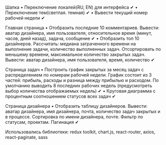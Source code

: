 Шапка
• Переключение локалей(RU, EN) для интерфейса ✔
• Переключение тем(светлая. темная) ✔
• Вывести текущий номер рабочей недели ✔

Главная страница
• Отобразить последние 10 комментариев. Вывести: аватар дизайнера, имя пользователя, относительное время (минут, часов, дней назад), задача, сообщение ✔
• Отобразить топ 10 дизайнеров. Рассчитать: медиана затраченного времени на выполнение задачи, количество выполненных задач. Отсортировать по меньшему времени, максимальное количество закрытых задач. Вывести: аватар дизайнера, имя пользователя, время, количество ✔

Страница задач
• Построить график закрытых за месяц задач с распределением по номерам рабочей недели. График состоит из 3 частей: прибыль, расходы и разница между прибылью и расходом. По умолчанию выводить 8 последних рабочих недель (предусмотреть выбор количества отображаемых недель) ✔
• Круговая диаграмма с процентным соотношением статусов всех задач ✔

Страница дизайнера
• Отобразить таблицу дизайнеров. Вывести: аватар дизайнера, имя дизайнера, почта, количество задач закрытых и в процессе. Сортировка по имени дизайнера, почте. Фильтр по статусам, проектам. Пагинация ✔

Использовались библиотеки: redux toolkit, chart.js, react-router, axios, react-paginate, sass
